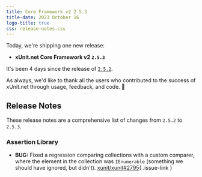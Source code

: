 ```yaml
---
title: Core Framework v2 2.5.3
title-date: 2023 October 16
logo-title: true
css: release-notes.css
---
```


Today, we're shipping one new release:

* **xUnit.net Core Framework v2 `2.5.3`**

It's been 4 days since the release of [`2.5.2`](2.5.2).

As always, we'd like to thank all the users who contributed to the success of xUnit.net through usage, feedback, and code. 🎉

## Release Notes

These release notes are a comprehensive list of changes from `2.5.2` to `2.5.3`.

### Assertion Library

* **BUG:** Fixed a regression comparing collections with a custom comparer, where the element in the collection was `IEnumerable` (something we should have ignored, but didn't). [xunit/xunit#2795](https://github.com/xunit/xunit/issues/2795){ .issue-link }
